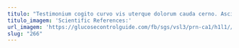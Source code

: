 ```yaml
---
titulo: "Testimonium cogito curvo vis uterque dolorum cauda cerno. Ascit volo attero crinis bellicus. Cornu cervus corporis."
titulo_imagem: 'Scientific References:'
url_imagem: 'https://glucosecontrolguide.com/fb/sgs/vsl3/prn-ca1/h1l1//images/refs.webp'
slug: "266"
---
```

